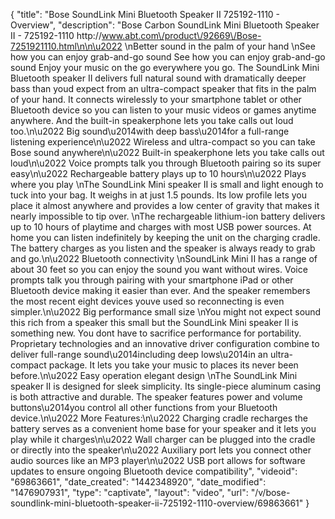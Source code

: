 {
    "title": "Bose SoundLink Mini Bluetooth Speaker II 725192-1110 - Overview",
    "description": "Bose Carbon SoundLink Mini Bluetooth Speaker II  - 725192-1110 http:\/\/www.abt.com\/product\/92669\/Bose-7251921110.html\n\n\u2022  \nBetter sound in the palm of your hand \nSee how you can enjoy grab-and-go sound See how you can enjoy grab-and-go sound  Enjoy your music on the go everywhere you go. The SoundLink Mini Bluetooth speaker II delivers full natural sound with dramatically deeper bass than youd expect from an ultra-compact speaker that fits in the palm of your hand. It connects wirelessly to your smartphone tablet or other Bluetooth device so you can listen to your music videos or games anytime anywhere. And the built-in speakerphone lets you take calls out loud too.\n\u2022 Big sound\u2014with deep bass\u2014for a full-range listening experience\n\u2022 Wireless and ultra-compact so you can take Bose sound anywhere\n\u2022 Built-in speakerphone lets you take calls out loud\n\u2022 Voice prompts talk you through Bluetooth pairing so its super easy\n\u2022 Rechargeable battery plays up to 10 hours\n\u2022  Plays where you play \nThe SoundLink Mini speaker II is small and light enough to tuck into your bag. It weighs in at just 1.5 pounds. Its low profile lets you place it almost anywhere and provides a low center of gravity that makes it nearly impossible to tip over. \nThe rechargeable lithium-ion battery delivers up to 10 hours of playtime and charges with most USB power sources. At home you can listen indefinitely by keeping the unit on the charging cradle. The battery charges as you listen and the speaker is always ready to grab and go.\n\u2022  Bluetooth connectivity \nSoundLink Mini II has a range of about 30 feet so you can enjoy the sound you want without wires. Voice prompts talk you through pairing with your smartphone iPad or other Bluetooth device making it easier than ever. And the speaker remembers the most recent eight devices youve used so reconnecting is even simpler.\n\u2022  Big performance small size \nYou might not expect sound this rich from a speaker this small but the SoundLink Mini speaker II is something new. You dont have to sacrifice performance for portability. Proprietary technologies and an innovative driver configuration combine to deliver full-range sound\u2014including deep lows\u2014in an ultra-compact package. It lets you take your music to places its never been before.\n\u2022  Easy operation elegant design \nThe SoundLink Mini speaker II is designed for sleek simplicity. Its single-piece aluminum casing is both attractive and durable. The speaker features power and volume buttons\u2014you control all other functions from your Bluetooth device.\n\u2022  More Features:\n\u2022 Charging cradle recharges the battery serves as a convenient home base for your speaker and it lets you play while it charges\n\u2022 Wall charger can be plugged into the cradle or directly into the speaker\n\u2022 Auxiliary port lets you connect other audio sources like an MP3 player\n\u2022 USB port allows for software updates to ensure ongoing Bluetooth device compatibility",
    "videoid": "69863661",
    "date_created": "1442348920",
    "date_modified": "1476907931",
    "type": "captivate",
    "layout": "video",
    "url": "\/v\/bose-soundlink-mini-bluetooth-speaker-ii-725192-1110-overview\/69863661"
}